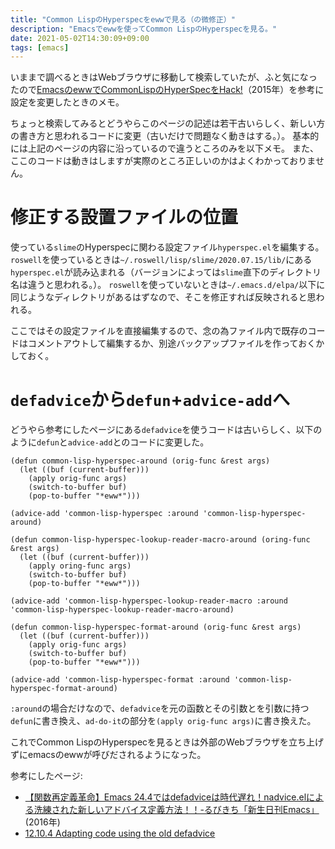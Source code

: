 ```yaml
---
title: "Common LispのHyperspecをewwで見る（の微修正）"
description: "Emacsでewwを使ってCommon LispのHyperspecを見る。"
date: 2021-05-02T14:30:09+09:00
tags: [emacs]
---
```


いままで調べるときはWebブラウザに移動して検索していたが、ふと気になったので[EmacsのewwでCommonLispのHyperSpecをHack!](https://blog.fujimisakari.com/hack_of_commonlisp_hyperspec/)（2015年）を参考に設定を変更したときのメモ。

ちょっと検索してみるとどうやらこのページの記述は若干古いらしく、新しい方の書き方と思われるコードに変更（古いだけで問題なく動きはする。）。
基本的には上記のページの内容に沿っているので違うところのみを以下メモ。
また、ここのコードは動きはしますが実際のところ正しいのかはよくわかっておりません。


# 修正する設置ファイルの位置
使っている`slime`のHyperspecに関わる設定ファイル`hyperspec.el`を編集する。
`roswell`を使っているときは`~/.roswell/lisp/slime/2020.07.15/lib/`にある`hyperspec.el`が読み込まれる（バージョンによっては`slime`直下のディレクトリ名は違うと思われる。）。
`roswell`を使っていないときは`~/.emacs.d/elpa/`以下に同じようなディレクトリがあるはずなので、そこを修正すれば反映されると思われる。

ここではその設定ファイルを直接編集するので、念の為ファイル内で既存のコードはコメントアウトして編集するか、別途バックアップファイルを作っておくかしておく。


# `defadvice`から`defun`+`advice-add`へ
どうやら参考にしたページにある`defadvice`を使うコードは古いらしく、以下のように`defun`と`advice-add`とのコードに変更した。

```Elisp
(defun common-lisp-hyperspec-around (orig-func &rest args)
  (let ((buf (current-buffer)))
    (apply orig-func args)
    (switch-to-buffer buf)
    (pop-to-buffer "*eww*")))

(advice-add 'common-lisp-hyperspec :around 'common-lisp-hyperspec-around)
```

```Elisp
(defun common-lisp-hyperspec-lookup-reader-macro-around (oring-func &rest args)
  (let ((buf (current-buffer)))
    (apply oring-func args)
    (switch-to-buffer buf)
    (pop-to-buffer "*eww*")))

(advice-add 'common-lisp-hyperspec-lookup-reader-macro :around 'common-lisp-hyperspec-lookup-reader-macro-around)
```

```Elisp
(defun common-lisp-hyperspec-format-around (orig-func &rest args)
  (let ((buf (current-buffer)))
    (apply orig-func args)
    (switch-to-buffer buf)
    (pop-to-buffer "*eww*")))

(advice-add 'common-lisp-hyperspec-format :around 'common-lisp-hyperspec-format-around)

```

`:around`の場合だけなので、`defadvice`を元の函数とその引数とを引数に持つ`defun`に書き換え、`ad-do-it`の部分を`(apply orig-func args)`に書き換えた。

これでCommon LispのHyperspecを見るときは外部のWebブラウザを立ち上げずにemacsのewwが呼びだされるようになった。


参考にしたページ:
* [【関数再定義革命】Emacs 24.4ではdefadviceは時代遅れ！nadvice.elによる洗練された新しいアドバイス定義方法！！-るびきち「新生日刊Emacs」](http://emacs.rubikitch.com/nadvice/)(2016年)
* [12.10.4 Adapting code using the old defadvice](https://ayatakesi.github.io/emacs/24.5/elisp_html/Porting-old-advices.html)
